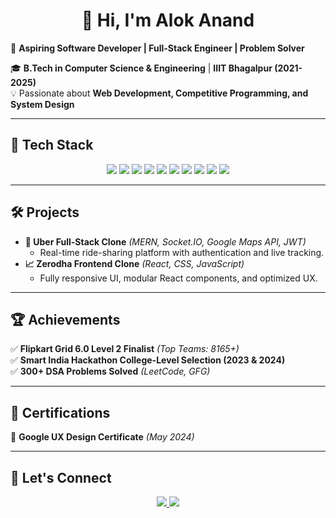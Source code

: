 <h1 align="center">👋 Hi, I'm Alok Anand</h1>

🚀 **Aspiring Software Developer | Full-Stack Engineer | Problem Solver**  

🎓 **B.Tech in Computer Science & Engineering** | **IIIT Bhagalpur (2021-2025)**  
💡 Passionate about **Web Development, Competitive Programming, and System Design**  

---

## 🚀 Tech Stack  

<div align="center">  
  <img src="https://img.shields.io/badge/C-00599C?style=for-the-badge&logo=c&logoColor=white" />  
  <img src="https://img.shields.io/badge/C++-00599C?style=for-the-badge&logo=c%2B%2B&logoColor=white" />  
  <img src="https://img.shields.io/badge/JavaScript-F7DF1E?style=for-the-badge&logo=javascript&logoColor=black" />  
  <img src="https://img.shields.io/badge/TypeScript-3178C6?style=for-the-badge&logo=typescript&logoColor=white" />  
  <img src="https://img.shields.io/badge/React-20232A?style=for-the-badge&logo=react&logoColor=61DAFB" />  
  <img src="https://img.shields.io/badge/Next.js-000000?style=for-the-badge&logo=next.js&logoColor=white" />  
  <img src="https://img.shields.io/badge/Node.js-339933?style=for-the-badge&logo=node.js&logoColor=white" />  
  <img src="https://img.shields.io/badge/Express.js-000000?style=for-the-badge&logo=express&logoColor=white" />  
  <img src="https://img.shields.io/badge/MongoDB-4EA94B?style=for-the-badge&logo=mongodb&logoColor=white" />  
  <img src="https://img.shields.io/badge/MySQL-4479A1?style=for-the-badge&logo=mysql&logoColor=white" />  
</div>  

---

## 🛠️ Projects  

- **🚖 Uber Full-Stack Clone** *(MERN, Socket.IO, Google Maps API, JWT)*  
  - Real-time ride-sharing platform with authentication and live tracking.  
- **📈 Zerodha Frontend Clone** *(React, CSS, JavaScript)*  
  - Fully responsive UI, modular React components, and optimized UX.  

---

## 🏆 Achievements  

✅ **Flipkart Grid 6.0 Level 2 Finalist** *(Top Teams: 8165+)*  
✅ **Smart India Hackathon College-Level Selection (2023 & 2024)**  
✅ **300+ DSA Problems Solved** *(LeetCode, GFG)*  

---

## 📜 Certifications  

🎨 **Google UX Design Certificate** *(May 2024)*  

---

## 🔗 Let's Connect  

<p align="center">
  <a href="https://github.com/your-username">
    <img src="https://img.shields.io/badge/GitHub-000?style=for-the-badge&logo=github" />
  </a>
  <a href="https://linkedin.com/in/your-profile">
    <img src="https://img.shields.io/badge/LinkedIn-0077B5?style=for-the-badge&logo=linkedin" />
  </a>
</p>
